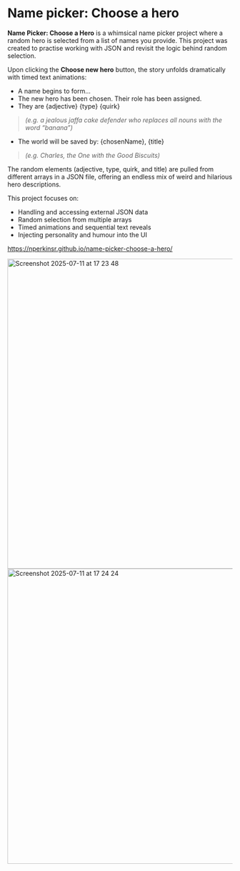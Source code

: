 # Name picker: Choose a hero
**Name Picker: Choose a Hero** is a whimsical name picker project where a random hero is selected from a list of names you provide. This project was created to practise working with JSON and revisit the logic behind random selection.

Upon clicking the **Choose new hero** button, the story unfolds dramatically with timed text animations:

+ A name begins to form...
+ The new hero has been chosen. Their role has been assigned.
+ They are {adjective} {type} {quirk}
> _(e.g. a jealous jaffa cake defender who replaces all nouns with the word “banana”)_
+ The world will be saved by: {chosenName}, {title}
> _(e.g. Charles, the One with the Good Biscuits)_

The random elements (adjective, type, quirk, and title) are pulled from different arrays in a JSON file, offering an endless mix of weird and hilarious hero descriptions.

This project focuses on:
+ Handling and accessing external JSON data
+ Random selection from multiple arrays
+ Timed animations and sequential text reveals
+ Injecting personality and humour into the UI

https://nperkinsr.github.io/name-picker-choose-a-hero/

<img width="1317" height="694" alt="Screenshot 2025-07-11 at 17 23 48" src="https://github.com/user-attachments/assets/259c2174-4072-454a-ba27-288fea05833f" />


<img width="1327" height="661" alt="Screenshot 2025-07-11 at 17 24 24" src="https://github.com/user-attachments/assets/5eac7ac5-4b90-48af-91e8-8b214a046586" />
